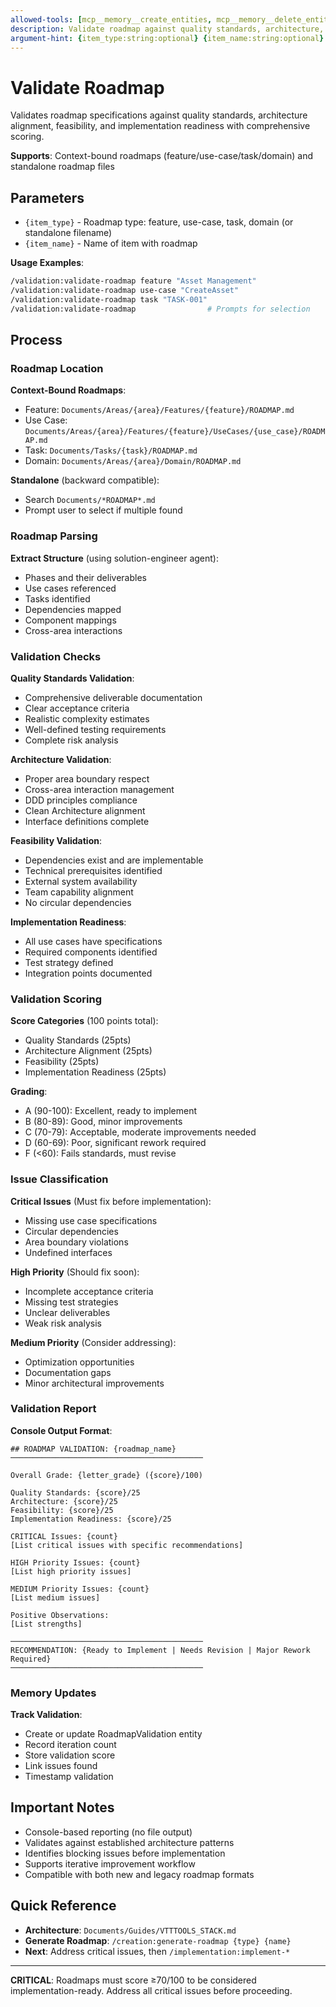 ```yaml
---
allowed-tools: [mcp__memory__create_entities, mcp__memory__delete_entities, mcp__memory__create_relations, mcp__memory__delete_relations, mcp__memory__add_observations, mcp__memory__delete_observations, mcp__memory__read_graph, mcp__memory__search_nodes, mcp__memory__open_nodes, Task, Read, Write, Edit, Glob, Grep, Bash, TodoWrite]
description: Validate roadmap against quality standards, architecture, and feasibility with detailed reporting
argument-hint: {item_type:string:optional} {item_name:string:optional}
---
```


# Validate Roadmap

Validates roadmap specifications against quality standards, architecture alignment, feasibility, and implementation readiness with comprehensive scoring.

**Supports**: Context-bound roadmaps (feature/use-case/task/domain) and standalone roadmap files

## Parameters

- `{item_type}` - Roadmap type: feature, use-case, task, domain (or standalone filename)
- `{item_name}` - Name of item with roadmap

**Usage Examples**:
```bash
/validation:validate-roadmap feature "Asset Management"
/validation:validate-roadmap use-case "CreateAsset"
/validation:validate-roadmap task "TASK-001"
/validation:validate-roadmap                # Prompts for selection
```

## Process

### Roadmap Location

**Context-Bound Roadmaps**:
- Feature: `Documents/Areas/{area}/Features/{feature}/ROADMAP.md`
- Use Case: `Documents/Areas/{area}/Features/{feature}/UseCases/{use_case}/ROADMAP.md`
- Task: `Documents/Tasks/{task}/ROADMAP.md`
- Domain: `Documents/Areas/{area}/Domain/ROADMAP.md`

**Standalone** (backward compatible):
- Search `Documents/*ROADMAP*.md`
- Prompt user to select if multiple found

### Roadmap Parsing

**Extract Structure** (using solution-engineer agent):
- Phases and their deliverables
- Use cases referenced
- Tasks identified
- Dependencies mapped
- Component mappings
- Cross-area interactions

### Validation Checks

**Quality Standards Validation**:
- Comprehensive deliverable documentation
- Clear acceptance criteria
- Realistic complexity estimates
- Well-defined testing requirements
- Complete risk analysis

**Architecture Validation**:
- Proper area boundary respect
- Cross-area interaction management
- DDD principles compliance
- Clean Architecture alignment
- Interface definitions complete

**Feasibility Validation**:
- Dependencies exist and are implementable
- Technical prerequisites identified
- External system availability
- Team capability alignment
- No circular dependencies

**Implementation Readiness**:
- All use cases have specifications
- Required components identified
- Test strategy defined
- Integration points documented

### Validation Scoring

**Score Categories** (100 points total):
- Quality Standards (25pts)
- Architecture Alignment (25pts)
- Feasibility (25pts)
- Implementation Readiness (25pts)

**Grading**:
- A (90-100): Excellent, ready to implement
- B (80-89): Good, minor improvements
- C (70-79): Acceptable, moderate improvements needed
- D (60-69): Poor, significant rework required
- F (<60): Fails standards, must revise

### Issue Classification

**Critical Issues** (Must fix before implementation):
- Missing use case specifications
- Circular dependencies
- Area boundary violations
- Undefined interfaces

**High Priority** (Should fix soon):
- Incomplete acceptance criteria
- Missing test strategies
- Unclear deliverables
- Weak risk analysis

**Medium Priority** (Consider addressing):
- Optimization opportunities
- Documentation gaps
- Minor architectural improvements

### Validation Report

**Console Output Format**:
```
## ROADMAP VALIDATION: {roadmap_name}
───────────────────────────────────────────

Overall Grade: {letter_grade} ({score}/100)

Quality Standards: {score}/25
Architecture: {score}/25
Feasibility: {score}/25
Implementation Readiness: {score}/25

CRITICAL Issues: {count}
[List critical issues with specific recommendations]

HIGH Priority Issues: {count}
[List high priority issues]

MEDIUM Priority Issues: {count}
[List medium issues]

Positive Observations:
[List strengths]

───────────────────────────────────────────
RECOMMENDATION: {Ready to Implement | Needs Revision | Major Rework Required}
───────────────────────────────────────────
```

### Memory Updates

**Track Validation**:
- Create or update RoadmapValidation entity
- Record iteration count
- Store validation score
- Link issues found
- Timestamp validation

## Important Notes

- Console-based reporting (no file output)
- Validates against established architecture patterns
- Identifies blocking issues before implementation
- Supports iterative improvement workflow
- Compatible with both new and legacy roadmap formats

## Quick Reference

- **Architecture**: `Documents/Guides/VTTTOOLS_STACK.md`
- **Generate Roadmap**: `/creation:generate-roadmap {type} {name}`
- **Next**: Address critical issues, then `/implementation:implement-*`

---

**CRITICAL**: Roadmaps must score ≥70/100 to be considered implementation-ready. Address all critical issues before proceeding.
